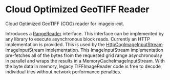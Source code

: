 # Cloud Optimized GeoTIFF Reader 

Cloud Optimized GeoTIFF (COG) reader for imageio-ext.   

Introduces a 
[RangeReader](./src/main/java/it/geosolutions/imageioimpl/plugins/tiff/RangeReader.java) interface.  This interface can 
be implemented by any library to execute asynchronous block reads.  Currently an HTTP implementation is provided.  This 
is used by the 
[HttpCogImageInputStream](./src/main/java/it/geosolutions/imageioimpl/plugins/tiff/HttpCogImageInputStream.java)
ImageInputStream implementation.  This ImageInputStream implementation pre-fetches all of the bytes from the requested 
grid range asynchronoulsy in parallel and wraps the results in a MemoryCacheImageInputStream.  With the byte data in 
memory, legacy TIFFImageReader code is free to decode individual tiles without network performance penalties.
 


